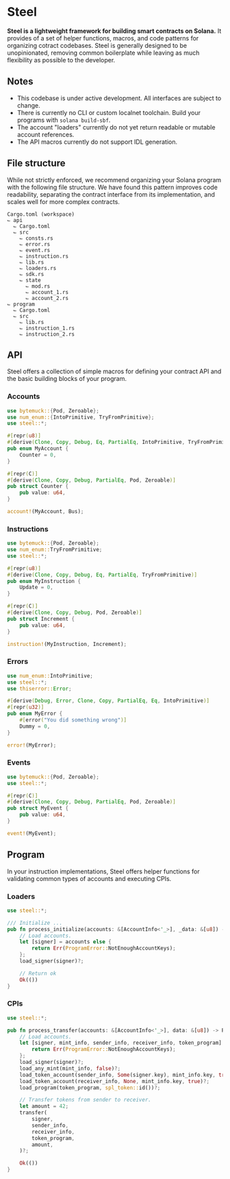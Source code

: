 # Steel

**Steel is a lightweight framework for building smart contracts on Solana.** It provides of a set of helper functions, macros, and code patterns for organizing cotract codebases. Steel is generally designed to be unopinionated, removing common boilerplate while leaving as much flexibility as possible to the developer.

## Notes

- This codebase is under active development. All interfaces are subject to change. 
- There is currently no CLI or custom localnet toolchain. Build your programs with `solana build-sbf`.
- The account "loaders" currently do not yet return readable or mutable account references.
- The API macros currently do not support IDL generation.

## File structure

While not strictly enforced, we recommend organizing your Solana program with the following file structure. We have found this pattern improves code readability, separating the contract interface from its implementation, and scales well for more complex contracts. 

```
Cargo.toml (workspace)
⌙ api
  ⌙ Cargo.toml
  ⌙ src
    ⌙ consts.rs
    ⌙ error.rs
    ⌙ event.rs
    ⌙ instruction.rs
    ⌙ lib.rs
    ⌙ loaders.rs
    ⌙ sdk.rs
    ⌙ state
      ⌙ mod.rs
      ⌙ account_1.rs
      ⌙ account_2.rs
⌙ program
  ⌙ Cargo.toml
  ⌙ src
    ⌙ lib.rs
    ⌙ instruction_1.rs
    ⌙ instruction_2.rs
```

## API

Steel offers a collection of simple macros for defining your contract API and the basic building blocks of your program. 

### Accounts

```rs
use bytemuck::{Pod, Zeroable};
use num_enum::{IntoPrimitive, TryFromPrimitive};
use steel::*;

#[repr(u8)]
#[derive(Clone, Copy, Debug, Eq, PartialEq, IntoPrimitive, TryFromPrimitive)]
pub enum MyAccount {
    Counter = 0,
}

#[repr(C)]
#[derive(Clone, Copy, Debug, PartialEq, Pod, Zeroable)]
pub struct Counter {
    pub value: u64,
}

account!(MyAccount, Bus);
```

### Instructions

```rs
use bytemuck::{Pod, Zeroable};
use num_enum::TryFromPrimitive;
use steel::*;

#[repr(u8)]
#[derive(Clone, Copy, Debug, Eq, PartialEq, TryFromPrimitive)]
pub enum MyInstruction {
    Update = 0,
}

#[repr(C)]
#[derive(Clone, Copy, Debug, Pod, Zeroable)]
pub struct Increment {
    pub value: u64,
}

instruction!(MyInstruction, Increment);
```

### Errors

```rs
use num_enum::IntoPrimitive;
use steel::*;
use thiserror::Error;

#[derive(Debug, Error, Clone, Copy, PartialEq, Eq, IntoPrimitive)]
#[repr(u32)]
pub enum MyError {
    #[error("You did something wrong")]
    Dummy = 0,
}

error!(MyError);
```

### Events

```rs
use bytemuck::{Pod, Zeroable};
use steel::*;

#[repr(C)]
#[derive(Clone, Copy, Debug, PartialEq, Pod, Zeroable)]
pub struct MyEvent {
    pub value: u64,
}

event!(MyEvent);
```

## Program

In your instruction implementations, Steel offers helper functions for validating common types of accounts and executing CPIs. 

### Loaders

```rs
use steel::*;

/// Initialize ...
pub fn process_initialize(accounts: &[AccountInfo<'_>], _data: &[u8]) -> ProgramResult {
    // Load accounts.
    let [signer] = accounts else {
        return Err(ProgramError::NotEnoughAccountKeys);
    };
    load_signer(signer)?;

    // Return ok
    Ok(())
}
```

### CPIs

```rs
use steel::*;

pub fn process_transfer(accounts: &[AccountInfo<'_>], data: &[u8]) -> ProgramResult {
    // Load accounts.
    let [signer, mint_info, sender_info, receiver_info, token_program] = accounts else {
        return Err(ProgramError::NotEnoughAccountKeys);
    };
    load_signer(signer)?;
    load_any_mint(mint_info, false)?;
    load_token_account(sender_info, Some(signer.key), mint_info.key, true)?;
    load_token_account(receiver_info, None, mint_info.key, true)?;
    load_program(token_program, spl_token::id())?;

    // Transfer tokens from sender to receiver.
    let amount = 42;
    transfer(
        signer,
        sender_info,
        receiver_info,
        token_program,
        amount,
    )?;

    Ok(())
}
```
